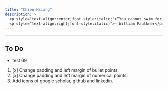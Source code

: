 ```yaml
---
title: "Chien-Hsiang"
description: > 
  <p style="text-align:center;font-style:italic;">“You cannot swim for new horizons until you have courage to lose sight of the shore.”</p>
  <p style="text-align:right;font-style:italic;">– William Faulkner</p>
---
```


---
## To Do
  * test 69

  1. [x] Change padding and left margin of bullet points. 
  2. [x] Change padding and left margin of numerical points.
  3. Add icons of google scholar, github and linkedin.



